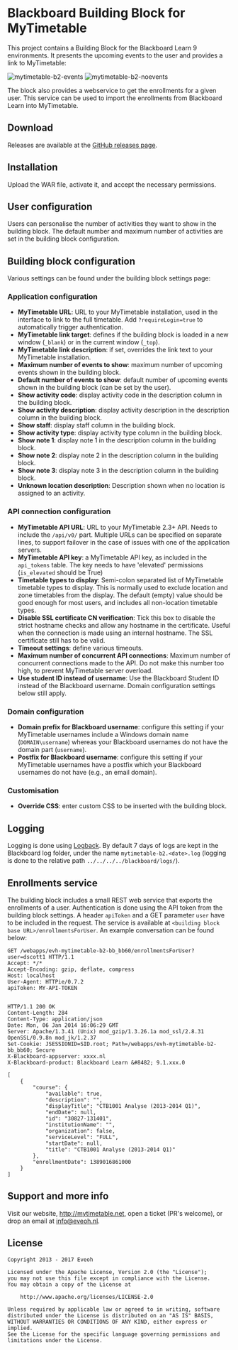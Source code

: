 # Blackboard Building Block for MyTimetable

This project contains a Building Block for the Blackboard Learn 9 environments.
It presents the upcoming events to the user and provides a link to MyTimetable:

![mytimetable-b2-events](https://cloud.githubusercontent.com/assets/1352315/13292198/12ffa27c-db1b-11e5-9fa9-10cce83c3c3c.png)
![mytimetable-b2-noevents](https://cloud.githubusercontent.com/assets/1352315/13292197/12f19b6e-db1b-11e5-8fef-85a4588af568.png)

The block also provides a webservice to get the enrollments for a given user.
This service can be used to import the enrollments from Blackboard Learn into MyTimetable.

## Download

Releases are available at the [GitHub releases page](https://github.com/eveoh/blackboard-mytimetable/releases). 

## Installation

Upload the WAR file, activate it, and accept the necessary permissions.

## User configuration

Users can personalise the number of activities they want to show in the building block.
The default number and maximum number of activities are set in the building block configuration.

## Building block configuration

Various settings can be found under the building block settings page:

### Application configuration

* __MyTimetable URL__: URL to your MyTimetable installation, used in the interface to link to the full timetable. Add `?requireLogin=true` to automatically trigger authentication.
* __MyTimetable link target__: defines if the building block is loaded in a new window (`_blank`) or in the current window (`_top`).
* __MyTimetable link description__: if set, overrides the link text to your MyTimetable installation.
* __Maximum number of events to show__: maximum number of upcoming events shown in the building block.
* __Default number of events to show__: default number of upcoming events shown in the building block (can be set by the user).
* __Show activity code__: display activity code in the description column in the building block.
* __Show activity description__: display activity description in the description column in the building block.
* __Show staff__: display staff column in the building block.
* __Show activity type__: display activity type column in the building block.
* __Show note 1__: display note 1 in the description column in the building block.
* __Show note 2__: display note 2 in the description column in the building block.
* __Show note 3__: display note 3 in the description column in the building block.
* __Unknown location description__: Description shown when no location is assigned to an activity.

### API connection configuration

* __MyTimetable API URL__: URL to your MyTimetable 2.3+ API. Needs to include the `/api/v0/` part. Multiple URLs can be specified on separate lines, to support failover in the case of issues with one of the application servers.
* __MyTimetable API key__: a MyTimetable API key, as included in the `api_tokens` table. The key needs to have 'elevated' permissions (`is_elevated` should be True)
* __Timetable types to display__: Semi-colon separated list of MyTimetable timetable types to display. This is normally used to exclude location and zone timetables from the display. The default (empty) value should be good enough for most users, and includes all non-location timetable types.
* __Disable SSL certificate CN verification__: Tick this box to disable the strict hostname checks and allow any hostname in the certificate. Useful when the connection is made using an internal hostname. The SSL certificate still has to be valid.
* __Timeout settings__: define various timeouts.
* __Maximum number of concurrent API connections__: Maximum number of concurrent connections made to the API. Do not make this number too high, to prevent MyTimetable server overload.
* __Use student ID instead of username__: Use the Blackboard Student ID instead of the Blackboard username. Domain configuration settings below still apply. 

### Domain configuration

* __Domain prefix for Blackboard username__: configure this setting if your MyTimetable usernames include a Windows domain name (`DOMAIN\username`) whereas your Blackboard usernames do not have the domain part (`username`).
* __Postfix for Blackboard username__: configure this setting if your MyTimetable usernames have a postfix which your Blackboard usernames do not have (e.g., an email domain).

### Customisation

* __Override CSS__: enter custom CSS to be inserted with the building block.

## Logging

Logging is done using [Logback](logback.qos.ch). 
By default 7 days of logs are kept in the Blackboard log folder, under the name `mytimetable-b2.<date>.log` (logging is done to the relative path `../../../../blackboard/logs/`).

## Enrollments service

The building block includes a small REST web service that exports the enrollments of a user. 
Authentication is done using the API token from the building block settings. 
A header `apiToken` and a GET parameter `user` have to be included in the request. 
The service is available at `<building block base URL>/enrollmentsForUser`. 
An example conversation can be found below:

```
GET /webapps/evh-mytimetable-b2-bb_bb60/enrollmentsForUser?user=dscott1 HTTP/1.1
Accept: */*
Accept-Encoding: gzip, deflate, compress
Host: localhost
User-Agent: HTTPie/0.7.2
apiToken: MY-API-TOKEN


HTTP/1.1 200 OK
Content-Length: 284
Content-Type: application/json
Date: Mon, 06 Jan 2014 16:06:29 GMT
Server: Apache/1.3.41 (Unix) mod_gzip/1.3.26.1a mod_ssl/2.8.31 OpenSSL/0.9.8n mod_jk/1.2.37
Set-Cookie: JSESSIONID=SID.root; Path=/webapps/evh-mytimetable-b2-bb_bb60; Secure
X-Blackboard-appserver: xxxx.nl
X-Blackboard-product: Blackboard Learn &#8482; 9.1.xxx.0

[
    {
        "course": {
            "available": true,
            "description": "",
            "displayTitle": "CTB1001 Analyse (2013-2014 Q1)",
            "endDate": null,
            "id": "30827-131401",
            "institutionName": "",
            "organization": false,
            "serviceLevel": "FULL",
            "startDate": null,
            "title": "CTB1001 Analyse (2013-2014 Q1)"
        },
        "enrollmentDate": 1389016861000
    }
]
```

## Support and more info

Visit our website, http://mytimetable.net, open a ticket (PR's welcome), or drop an email at info@eveoh.nl.

## License

    Copyright 2013 - 2017 Eveoh

    Licensed under the Apache License, Version 2.0 (the "License");
    you may not use this file except in compliance with the License.
    You may obtain a copy of the License at

        http://www.apache.org/licenses/LICENSE-2.0

    Unless required by applicable law or agreed to in writing, software
    distributed under the License is distributed on an "AS IS" BASIS,
    WITHOUT WARRANTIES OR CONDITIONS OF ANY KIND, either express or implied.
    See the License for the specific language governing permissions and
    limitations under the License.
